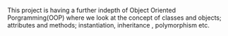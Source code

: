 This project is having a further indepth of Object Oriented Porgramming(OOP)
where we look at the concept of classes and objects; attributes and methods;
instantiation, inheritance , polymorphism etc.
